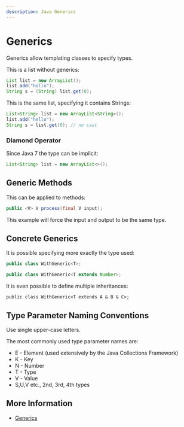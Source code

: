 ```yaml
---
description: Java Generics
---
```


# Generics

Generics allow templating classes to specify types.

This is a list without generics:

```java
List list = new ArrayList();
list.add("hello");
String s = (String) list.get(0);
```

This is the same list, specifying it contains Strings:

```java
List<String> list = new ArrayList<String>();
list.add("hello");
String s = list.get(0); // no cast
```

### Diamond Operator

Since Java 7 the type can be implicit:

```java
List<String> list = new ArrayList<>();
```

## Generic Methods

This can be applied  to methods:

```java
public <V> V process(final V input);
```

This example will force the input and output to be the same type.

## Concrete Generics

It is possible specifying more exactly the type used:

```java
public class WithGeneric<T>;

public class WithGeneric<T extends Number>;
```

It is even possible to define multiple inheritances:

```
public class WithGeneric<T extends A & B & C>;
```

## Type Parameter Naming Conventions

Use single upper-case letters.

The most commonly used type parameter names are:

*  E - Element \(used extensively by the Java Collections Framework\)
* K - Key
* N - Number
* T - Type
* V - Value
* S,U,V etc., 2nd, 3rd, 4th types

## More Information

* [Generics](https://docs.oracle.com/javase/tutorial/java/generics/index.html)



